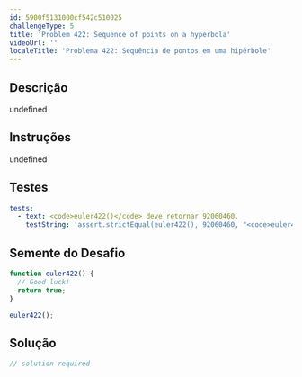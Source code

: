```yaml
---
id: 5900f5131000cf542c510025
challengeType: 5
title: 'Problem 422: Sequence of points on a hyperbola'
videoUrl: ''
localeTitle: 'Problema 422: Sequência de pontos em uma hipérbole'
---
```


## Descrição
undefined

## Instruções
undefined

## Testes
<section id='tests'>

```yml
tests:
  - text: <code>euler422()</code> deve retornar 92060460.
    testString: 'assert.strictEqual(euler422(), 92060460, "<code>euler422()</code> should return 92060460.");'

```

</section>

## Semente do Desafio
<section id='challengeSeed'>

<div id='js-seed'>

```js
function euler422() {
  // Good luck!
  return true;
}

euler422();

```

</div>



</section>

## Solução
<section id='solution'>

```js
// solution required
```
</section>
